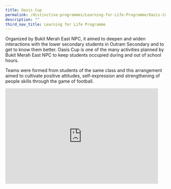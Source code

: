 ```yaml
---
title: Oasis Cup
permalink: /distinctive-programmes/Learning-for-Life-Programme/Oasis-Cup/
description: ""
third_nav_title: Learning for Life Programme
---
```

Organized by Bukit Merah East NPC, it aimed to deepen and widen interactions with the lower secondary students in Outram Secondary and to get to know them better. Oasis Cup is one of the many activities planned by Bukit Merah East NPC to keep students occupied during and out of school hours.

Teams were formed from students of the same class and this arrangement aimed to cultivate positive attitudes, self-expression and strengthening of people skills through the game of football.

<iframe allowfullscreen="true" height="299" width="480" frameborder="0" src="https://docs.google.com/presentation/d/e/2PACX-1vTFq4AXjC0j2iMOFYOMEMW5ymk66nU6cn9ZkNODw1qbV9z1Urq1kuByDiNqzGk4kOQn2Akv5FF8lHIV/embed?start=false&amp;loop=false&amp;delayms=3000"></iframe>
